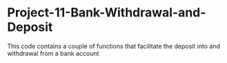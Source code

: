 # Project-11-Bank-Withdrawal-and-Deposit
This code contains a couple of functions that facilitate the deposit into and withdrawal from a bank account
